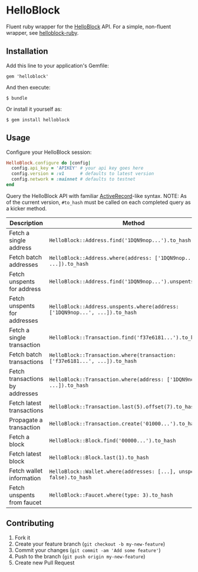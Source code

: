 # HelloBlock

Fluent ruby wrapper for the [HelloBlock](http://www.helloblock.io) API.  For a simple, non-fluent wrapper, see [helloblock-ruby](http://github.com/nathanielwroblewski/helloblock-ruby).

## Installation

Add this line to your application's Gemfile:

    gem 'helloblock'

And then execute:

    $ bundle

Or install it yourself as:

    $ gem install helloblock

## Usage

Configure your HelloBlock session:

```rb
HelloBlock.configure do |config|
  config.api_key = 'APIKEY' # your api key goes here
  config.version = :v1      # defaults to latest version
  config.network = :mainnet # defaults to testnet
end
```

Query the HelloBlock API with familiar [ActiveRecord](https://github.com/rails/rails/tree/master/activerecord)-like syntax.  NOTE: As of the current version, `#to_hash` must be called on each completed query as a kicker method.

Description  | Method
------------- | ------------- |
Fetch a single address  | `HelloBlock::Address.find('1DQN9nop...').to_hash`|
Fetch batch addresses  | `HelloBlock::Address.where(address: ['1DQN9nop...', ...]).to_hash` |
Fetch unspents for address  | `HelloBlock::Address.find('1DQN9nop...').unspents.to_hash` |
Fetch unspents for addresses  | `HelloBlock::Address.unspents.where(address: ['1DQN9nop...', ...]).to_hash` |
Fetch a single transaction  | `HelloBlock::Transaction.find('f37e6181...').to_hash` |
Fetch batch transactions  | `HelloBlock::Transaction.where(transaction: ['f37e6181...', ...]).to_hash` |
Fetch transactions by addresses  | `HelloBlock::Transaction.where(address: ['1DQN9nop...', ...]).to_hash` |
Fetch latest transactions  | `HelloBlock::Transaction.last(5).offset(7).to_hash` |
Propagate a transaction  | `HelloBlock::Transaction.create('01000...').to_hash` |
Fetch a block  | `HelloBlock::Block.find('00000...').to_hash` |
Fetch latest block  | `HelloBlock::Block.last(1).to_hash` |
Fetch wallet information | `HelloBlock::Wallet.where(addresses: [...], unspents: false).to_hash` |
Fetch unspents from faucet | `HelloBlock::Faucet.where(type: 3).to_hash` |

## Contributing

1. Fork it
2. Create your feature branch (`git checkout -b my-new-feature`)
3. Commit your changes (`git commit -am 'Add some feature'`)
4. Push to the branch (`git push origin my-new-feature`)
5. Create new Pull Request
